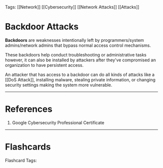 Tags: [[Network]] [[Cybersecurity]] [[Network Attacks]] [[Attacks]]

# Backdoor Attacks

**Backdoors** are weaknesses intentionally left by programmers/system admins/network admins that bypass normal access control mechanisms.

These backdoors help conduct troubleshooting or administrative tasks however, it can also be installed by attackers after they've compromised an organization to have persistent access.

An attacker that has access to a backdoor can do all kinds of attacks like a [[DoS Attack]], installing malware, stealing private information, or changing security settings making the system more vulnerable.

---

# References

1. Google Cybersecurity Professional Certificate

---

# Flashcards

Flashcard Tags: 
